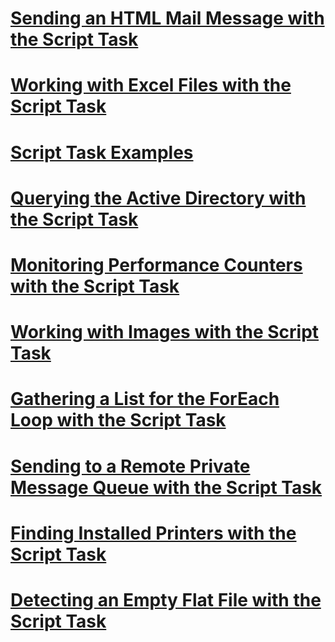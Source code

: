 # [Sending an HTML Mail Message with the Script Task](sending-an-html-mail-message-with-the-script-task.md)
# [Working with Excel Files with the Script Task](working-with-excel-files-with-the-script-task.md)
# [Script Task Examples](script-task-examples.md)
# [Querying the Active Directory with the Script Task](querying-the-active-directory-with-the-script-task.md)
# [Monitoring Performance Counters with the Script Task](monitoring-performance-counters-with-the-script-task.md)
# [Working with Images with the Script Task](working-with-images-with-the-script-task.md)
# [Gathering a List for the ForEach Loop with the Script Task](gathering-a-list-for-the-foreach-loop-with-the-script-task.md)
# [Sending to a Remote Private Message Queue with the Script Task](sending-to-a-remote-private-message-queue-with-the-script-task.md)
# [Finding Installed Printers with the Script Task](finding-installed-printers-with-the-script-task.md)
# [Detecting an Empty Flat File with the Script Task](detecting-an-empty-flat-file-with-the-script-task.md)
